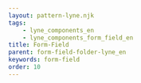 ```yaml
---
layout: pattern-lyne.njk
tags: 
    - lyne_components_en
    - lyne_components_form_field_en
title: Form-Field
parent: form-field-folder-lyne_en
keywords: form-field
order: 10
---
```

